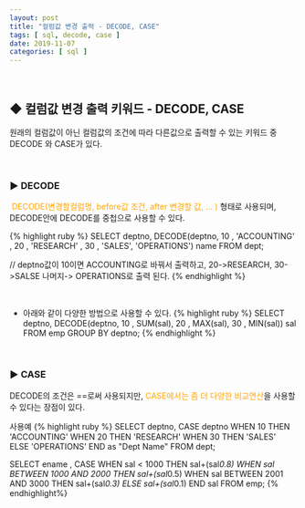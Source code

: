 ```yaml
---
layout: post
title: "컬럼값 변경 출력 - DECODE, CASE"
tags: [ sql, decode, case ]
date: 2019-11-07
categories: [ sql ]
---
```


<p align="center">
    
</p><br/>

## ◆ 컬럼값 변경 출력 키워드 - DECODE, CASE
원래의 컬럼값이 아닌 컬럼값의 조건에 따라 다른값으로 출력할 수 있는 키워드 중 DECODE 와 CASE가 있다.

<br/>

### ▶ DECODE
&nbsp;<font color="orange">DECODE(변경할컬럼명, before값 조건, after 변경할 값, ... )</font> 형태로 사용되며, DECODE안에 DECODE를 중첩으로 사용할 수 있다.

{% highlight ruby %}
SELECT deptno, DECODE(deptno, 10 , 'ACCOUNTING' ,
                              20 , 'RESEARCH' ,
                              30 , 'SALES', 'OPERATIONS') name
  FROM dept;

// deptno값이 10이면 ACCOUNTING로 바꿔서 출력하고, 
20->RESEARCH, 
30->SALSE
나머지-> OPERATIONS로 출력 된다.
{% endhighlight %}

<br/>

- 아래와 같이 다양한 방법으로 사용할 수 있다.
{% highlight ruby %}
SELECT deptno, DECODE(deptno, 10 , SUM(sal),
                              20 , MAX(sal),
                              30 , MIN(sal)) sal
  FROM emp
 GROUP BY deptno; 
{% endhighlight %}

<br/>

### ▶ CASE
DECODE의 조건은 ==로써 사용되지만, <font color="orange">CASE에서는 좀 더 다양한 비교연산</font>을 사용할 수 있다는 장점이 있다.

사용예 
{% highlight ruby %}
SELECT deptno, 
       CASE deptno
         WHEN 10 THEN 'ACCOUNTING'
         WHEN 20 THEN 'RESEARCH'
         WHEN 30 THEN 'SALES'
         ELSE 'OPERATIONS'
       END as "Dept Name"
  FROM dept;

SELECT ename ,
       CASE
          WHEN sal < 1000  THEN sal+(sal*0.8)
          WHEN sal BETWEEN 1000 AND 2000 THEN sal+(sal*0.5)
          WHEN sal BETWEEN 2001 AND 3000 THEN sal+(sal*0.3)
          ELSE sal+(sal*0.1)
       END sal
  FROM emp; 
{% endhighlight%}



<br/>